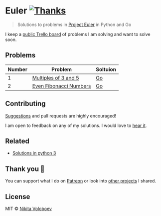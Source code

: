 # Euler [![Thanks](https://img.shields.io/badge/Say%20Thanks-💗-ff69b4.svg)](https://www.patreon.com/nikitavoloboev)
> Solutions to problems in [Project Euler](https://projecteuler.net) in Python and Go

I keep a [public Trello board](https://trello.com/b/WoEkqW4b) of problems I am solving and want to solve soon.

## Problems
| Number | Problem | Soltuion |
|---|---|---|
| 1 | [Multiples of 3 and 5](https://projecteuler.net/problem=1) | [Go](go/001-multiples-of-3-and-5/001-multiples-of-3-and-5.go) |
| 2 | [Even Fibonacci Numbers](https://projecteuler.net/problem=2) | [Go](go/002-even-fibonacci-numbers/002-even-fibonacci-numbers.go) |

## Contributing
[Suggestions](https://github.com/nikitavoloboev/euler/issues) and pull requests are highly encouraged!

I am open to feedback on any of my solutions. I would love to [hear it](https://github.com/nikitavoloboev/euler/issues/new).

## Related
- [Solutions in python 3](https://github.com/datamine/project-euler)

## Thank you 💜
You can support what I do on [Patreon](https://www.patreon.com/nikitavoloboev) or look into [other projects](https://nikitavoloboev.xyz/projects) I shared.

## License
MIT © [Nikita Voloboev](https://www.nikitavoloboev.xyz)